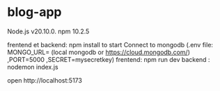 # blog-app

Node.js v20.10.0.
npm 10.2.5

frentend et backend: npm install
to start
Connect to mongodb (.env file: MONGO_URL= (local mongodb or https://cloud.mongodb.com/) ,PORT=5000 ,SECRET=mysecretkey)
frentend: npm run dev
backend : nodemon index.js

open http://localhost:5173
